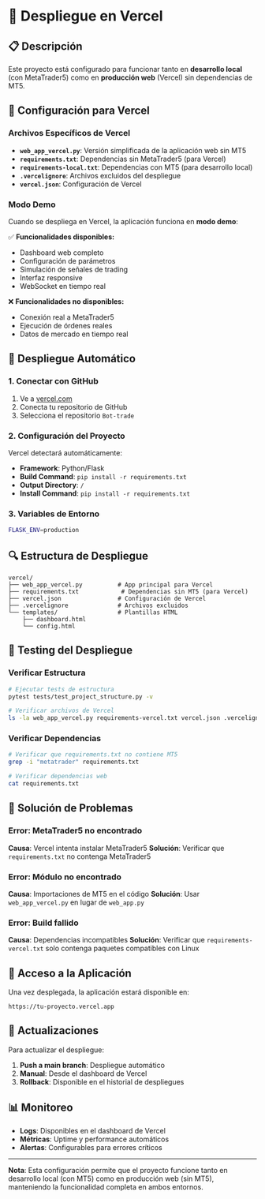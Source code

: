 # 🚀 Despliegue en Vercel

## 📋 Descripción

Este proyecto está configurado para funcionar tanto en **desarrollo local** (con MetaTrader5) como en **producción web** (Vercel) sin dependencias de MT5.

## 🔧 Configuración para Vercel

### Archivos Específicos de Vercel

- **`web_app_vercel.py`**: Versión simplificada de la aplicación web sin MT5
- **`requirements.txt`**: Dependencias sin MetaTrader5 (para Vercel)
- **`requirements-local.txt`**: Dependencias con MT5 (para desarrollo local)
- **`.vercelignore`**: Archivos excluidos del despliegue
- **`vercel.json`**: Configuración de Vercel

### Modo Demo

Cuando se despliega en Vercel, la aplicación funciona en **modo demo**:

✅ **Funcionalidades disponibles:**
- Dashboard web completo
- Configuración de parámetros
- Simulación de señales de trading
- Interfaz responsive
- WebSocket en tiempo real

❌ **Funcionalidades no disponibles:**
- Conexión real a MetaTrader5
- Ejecución de órdenes reales
- Datos de mercado en tiempo real

## 🚀 Despliegue Automático

### 1. Conectar con GitHub

1. Ve a [vercel.com](https://vercel.com)
2. Conecta tu repositorio de GitHub
3. Selecciona el repositorio `Bot-trade`

### 2. Configuración del Proyecto

Vercel detectará automáticamente:
- **Framework**: Python/Flask
- **Build Command**: `pip install -r requirements.txt`
- **Output Directory**: `/`
- **Install Command**: `pip install -r requirements.txt`

### 3. Variables de Entorno

```bash
FLASK_ENV=production
```

## 🔍 Estructura de Despliegue

```
vercel/
├── web_app_vercel.py          # App principal para Vercel
├── requirements.txt            # Dependencias sin MT5 (para Vercel)
├── vercel.json                # Configuración de Vercel
├── .vercelignore              # Archivos excluidos
└── templates/                 # Plantillas HTML
    ├── dashboard.html
    └── config.html
```

## 🧪 Testing del Despliegue

### Verificar Estructura

```bash
# Ejecutar tests de estructura
pytest tests/test_project_structure.py -v

# Verificar archivos de Vercel
ls -la web_app_vercel.py requirements-vercel.txt vercel.json .vercelignore
```

### Verificar Dependencias

```bash
# Verificar que requirements.txt no contiene MT5
grep -i "metatrader" requirements.txt

# Verificar dependencias web
cat requirements.txt
```

## 🚨 Solución de Problemas

### Error: MetaTrader5 no encontrado

**Causa**: Vercel intenta instalar MetaTrader5
**Solución**: Verificar que `requirements.txt` no contenga MetaTrader5

### Error: Módulo no encontrado

**Causa**: Importaciones de MT5 en el código
**Solución**: Usar `web_app_vercel.py` en lugar de `web_app.py`

### Error: Build fallido

**Causa**: Dependencias incompatibles
**Solución**: Verificar que `requirements-vercel.txt` solo contenga paquetes compatibles con Linux

## 📱 Acceso a la Aplicación

Una vez desplegada, la aplicación estará disponible en:
```
https://tu-proyecto.vercel.app
```

## 🔄 Actualizaciones

Para actualizar el despliegue:

1. **Push a main branch**: Despliegue automático
2. **Manual**: Desde el dashboard de Vercel
3. **Rollback**: Disponible en el historial de despliegues

## 📊 Monitoreo

- **Logs**: Disponibles en el dashboard de Vercel
- **Métricas**: Uptime y performance automáticos
- **Alertas**: Configurables para errores críticos

---

**Nota**: Esta configuración permite que el proyecto funcione tanto en desarrollo local (con MT5) como en producción web (sin MT5), manteniendo la funcionalidad completa en ambos entornos.
